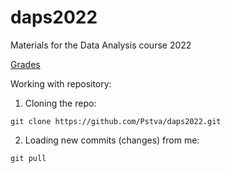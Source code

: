 # daps2022
Materials for the Data Analysis course 2022


[Grades](https://docs.google.com/spreadsheets/d/1zvMILbelbyEfsfJfdcJxfXwhjRc6filu4doBliwNSj4/edit?usp=sharing)

Working with repository:

1. Cloning the repo:

```
git clone https://github.com/Pstva/daps2022.git
```

2. Loading new commits (changes) from me:

```
git pull

```

